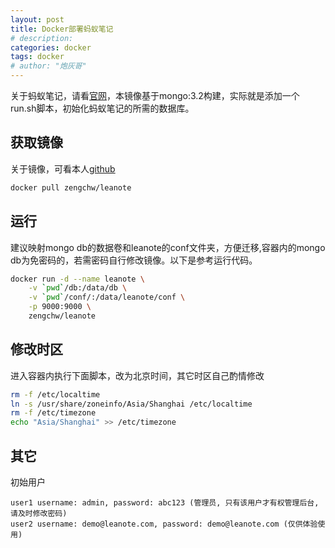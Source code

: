 ```yaml
---
layout: post
title: Docker部署蚂蚁笔记
# description: 
categories: docker
tags: docker
# author: "炮灰哥"
---
```


关于蚂蚁笔记，请看[官网](https://leanote.com/ '官网')，本镜像基于mongo:3.2构建，实际就是添加一个run.sh脚本，初始化蚂蚁笔记的所需的数据库。

## 获取镜像

关于镜像，可看本人[github](https://github.com/zengchw/leanote)

```sh
docker pull zengchw/leanote
```

## 运行

建议映射mongo db的数据卷和leanote的conf文件夹，方便迁移,容器内的mongo db为免密码的，若需密码自行修改镜像。以下是参考运行代码。

```sh
docker run -d --name leanote \
    -v `pwd`/db:/data/db \
    -v `pwd`/conf/:/data/leanote/conf \
    -p 9000:9000 \
    zengchw/leanote
```

## 修改时区

进入容器内执行下面脚本，改为北京时间，其它时区自己酌情修改

```sh
rm -f /etc/localtime 
ln -s /usr/share/zoneinfo/Asia/Shanghai /etc/localtime
rm -f /etc/timezone
echo "Asia/Shanghai" >> /etc/timezone
```

## 其它

初始用户

```
user1 username: admin, password: abc123 (管理员, 只有该用户才有权管理后台, 请及时修改密码)
user2 username: demo@leanote.com, password: demo@leanote.com (仅供体验使用)
```